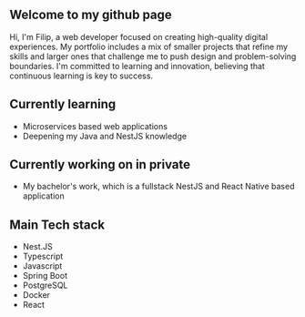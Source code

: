 ## Welcome to my github page
Hi, I'm Filip, a web developer focused on creating high-quality digital experiences. My portfolio includes a mix of smaller projects that refine my skills and larger ones that challenge me to push design and problem-solving boundaries. I'm committed to learning and innovation, believing that continuous learning is key to success.

## Currently learning 
* Microservices based web applications
* Deepening my Java and NestJS knowledge

## Currently working on in private
* My bachelor's work, which is a fullstack NestJS and React Native based application

## Main Tech stack 
*  Nest.JS
*  Typescript
*  Javascript
*  Spring Boot
*  PostgreSQL
*  Docker
*  React
